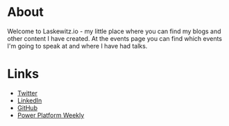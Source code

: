 # About

Welcome to Laskewitz.io - my little place where you can find my blogs and other content I have created. At the events page you can find which events I'm going to speak at and where I have had talks.

# Links

- [Twitter](https://www.twitter.com/laskewitz)
- [LinkedIn](https://www.linkedin.com/in/laskewitz)
- [GitHub](https://www.github.com/laskewitz)
- [Power Platform Weekly](https://www.ppweekly.com)
